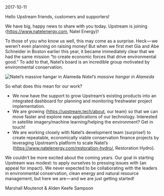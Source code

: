 2017-10-11

Hello Upstream friends, customers and supporters!

We have big, happy news to share with you today. Upstream is joining {https://www.natelenergy.com, Natel Energy}!

To those of you who know us well, this may come as a surprise. Heck — we weren’t even planning on raising money! But when we first met Gia and Abe Schneider in Boston earlier this year, it became immediately clear that we had the same mission “to create economic forces that drive environmental good.” To add to that, Natel’s board is an incredible group motivated by environmental conservation.

![Natel’s massive hangar in Alameda](img/natel-hanger.png)
_Natel’s massive hangar in Alameda_

So what does this mean for our work?

- We now have the support to grow Upstream’s existing products into an integrated dashboard for planning and monitoring freshwater project implementation.
- We are growing {https://upstream.tech/about, our team} so that we can move faster and explore new applications of our technology. Interested in satellite imagery/machine learning/helping the environment? Get in touch!
- We are working closely with Natel’s development team (surprise!) to create repeatable, economically viable conservation finance projects by leveraging Upstream’s platform to scale Natel’s {https://www.natelenergy.com/restoration-hydro/, Restoration Hydro}.

We couldn’t be more excited about the coming years. Our goal in starting Upstream was modest: to apply ourselves to pressing issues with {an appeal for impact}. We never expected to be collaborating with the leaders in environmental conservation, clean energy and natural resource management, but here we are — and we are just getting started!

Marshall Moutenot & Alden Keefe Sampson
